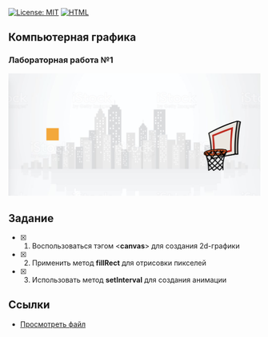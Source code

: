 [![License: MIT](https://img.shields.io/badge/License-MIT-blue.svg)](/LICENSE) [![HTML](https://img.shields.io/badge/HTML-Просмотреть%20файл-brightgreen.svg)](https://cdn.rawgit.com/SimonRussia/CG_lab01/05736cab/lab_01.html)

## Компьютерная графика

### Лабораторная работа №1

[<img src="images/screenshot.jpg" width="600" height="whatever">](https://cdn.rawgit.com/SimonRussia/CG_lab01/05736cab/lab_01.html)

## Задание
- [X] 1. Воспользоваться тэгом <**canvas**> для создания 2d-графики
- [X] 2. Применить метод **fillRect** для отрисовки пикселей
- [X] 3. Использовать метод **setInterval** для создания анимации


## Ссылки
- [Просмотреть файл](https://cdn.rawgit.com/SimonRussia/CG_lab01/05736cab/lab_01.html)

